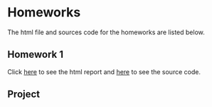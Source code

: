 # Homeworks

The html file and sources code for the homeworks are listed below.

## Homework 1

Click [here](HW1.html) to see the html report and [here](HW1.Rmd) to see the source code.

## Project
